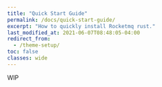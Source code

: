 ```yaml
---
title: "Quick Start Guide"
permalink: /docs/quick-start-guide/
excerpt: "How to quickly install Rocketmq rust."
last_modified_at: 2021-06-07T08:48:05-04:00
redirect_from:
  - /theme-setup/
toc: false
classes: wide
---
```


WIP
